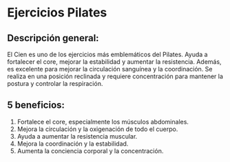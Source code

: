 # Ejercicios Pilates


## Descripción general:
El Cien es uno de los ejercicios más emblemáticos del Pilates. Ayuda a fortalecer el core, mejorar la estabilidad y aumentar la resistencia. Además, es excelente para mejorar la circulación sanguínea y la coordinación. Se realiza en una posición reclinada y requiere concentración para mantener la postura y controlar la respiración.

## 5 beneficios:
1. Fortalece el core, especialmente los músculos abdominales.
2. Mejora la circulación y la oxigenación de todo el cuerpo.
3. Ayuda a aumentar la resistencia muscular.
4. Mejora la coordinación y la estabilidad.
5. Aumenta la conciencia corporal y la concentración.


